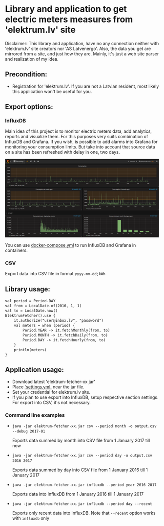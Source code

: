 # Library and application to get electric meters measures from 'elektrum.lv' site

Disclaimer: This library and application, have no any connection neither with 'elektrum.lv' site creators nor 'AS Latvenergo'.
Also, the data you get are mirrored from a site, and just how they are. Mainly, it's just a web site parser 
and realization of my idea.  

## Precondition:
- Registration for 'elektrum.lv'. If you are not a Latvian resident, most likely this application won't be useful for you. 

## Export options:

### InfluxDB

Main idea of this project is to monitor electric meters data,
add analytics, reports and visualize them. For this purposes very suits
combination of InfluxDB and Grafana. If you wish, is possible to add alarms into
Grafana for monitoring your consumption limits. But take into account 
that source data on a site has been refreshed with delay in one, two days.

![Grafana screenshot](/doc/Capture.png?raw=true)

You can use [docker-compose.yml](\opt\docker\docker-compose.yml) to run InfluxDB and Grafana in containers.

### CSV

Export data into CSV file in format `yyyy-mm-dd;kWh`

## Library usage:

    val period = Period.DAY 
    val from = LocalDate.of(2016, 1, 1)
    val to = LocalDate.now()
    ElektrumFetcher().use {
        it.authorize("user@inbox.lv", "password")
        val meters = when (period) {
            Period.YEAR -> it.fetchMonthly(from, to)
            Period.MONTH -> it.fetchDaily(from, to)
            Period.DAY -> it.fetchHourly(from, to)
        }
        println(meters)
    }

## Application usage:
- Download latest 'elektrum-fetcher-xx.jar'
- Place ['settings.yml'](/opt/settings.yml) near the jar file.
- Set your credential for elektrum.lv site.
- If you plan to use export into InfluxDB, setup respective section settings. For export into CSV, it's not necessary.

### Command line examples 
 - `java -jar elektrum-fetcher-xx.jar csv --period month -o output.csv --debug 2017-01`
 
    Exports data summed by month into CSV file from 1 January 2017 till now
 - `java -jar elektrum-fetcher-xx.jar csv --period day -o output.csv 2016 2017`
 
    Exports data summed by day into CSV file from 1 January 2016 till 1 January 2017
 - `java -jar elektrum-fetcher-xx.jar influxdb --period year 2016 2017`
 
    Exports data into InfluxDB from 1 January 2016 till 1 January 2017
 - `java -jar elektrum-fetcher-xx.jar influxdb --period day --recent`
 
    Exports only recent data into InfluxDB. Note that `--recent` option works with `influxdb` only
 

